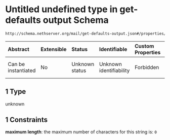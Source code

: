 # Untitled undefined type in get-defaults output Schema

```txt
http://schema.nethserver.org/mail/get-defaults-output.json#/properties/mail_domain/oneOf/1
```



| Abstract            | Extensible | Status         | Identifiable            | Custom Properties | Additional Properties | Access Restrictions | Defined In                                                                         |
| :------------------ | :--------- | :------------- | :---------------------- | :---------------- | :-------------------- | :------------------ | :--------------------------------------------------------------------------------- |
| Can be instantiated | No         | Unknown status | Unknown identifiability | Forbidden         | Allowed               | none                | [get-defaults-output.json\*](mail/get-defaults-output.json "open original schema") |

## 1 Type

unknown

## 1 Constraints

**maximum length**: the maximum number of characters for this string is: `0`

